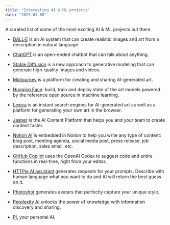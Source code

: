 ```yaml
---
title: "Interesting AI & ML projects"
date: "2023-01-08"
---
```


A curated list of some of the most exciting AI & ML projects out there.

- [DALL·E](https://openai.com/dall-e-2) is an AI system that can create realistic images and art from a description in natural language.

- [ChatGPT](https://chat.openai.com/chat) is an open-ended chatbot that can talk about anything.

- [Stable Diffusion](https://stability.ai/blog/stable-diffusion-public-release) is a new approach to generative modeling that can generate high-quality images and videos.

- [Midjourney](https://www.midjourney.com/showcase/top) is a platform for creating and sharing AI-generated art.

- [Hugging Face](https://huggingface.co): build, train and deploy state of the art models powered by the reference open source in machine learning.

- [Lexica](https://lexica.art) is an instant search engines for AI-generated art as well as a platform for generating your own art in the browser.

- [Jasper](https://www.jasper.ai) is the AI Content Platform that helps you and your team to create content faster.

- [Notion AI](https://www.notion.so/product/ai) is embedded in Notion to help you write any type of content: blog post, meeting agenda, social media post, press release, job description, sales email, etc.

- [GitHub Copilot](https://github.com/features/copilot) uses the OpenAI Codex to suggest code and entire functions in real-time, right from your editor.

- [HTTPie AI assistant](https://httpie.io) generates requests for your prompts. Describe with human language what you want to do and AI will return the best guess on it.

- [Photoshot](https://photoshot.app) generates avatars that perfectly capture your unique style.

- [Perplexity AI](https://www.perplexity.ai) unlocks the power of knowledge with information discovery and sharing.

- [Pi](https://pi.ai), your personal AI.
